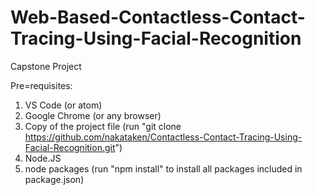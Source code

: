 # Web-Based-Contactless-Contact-Tracing-Using-Facial-Recognition
Capstone Project

Pre=requisites:
1. VS Code (or atom)
2. Google Chrome (or any browser)
3. Copy of the project file (run "git clone https://github.com/nakataken/Contactless-Contact-Tracing-Using-Facial-Recognition.git")
4. Node.JS
5. node packages (run "npm install" to install all packages included in package.json)
